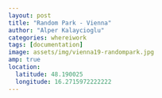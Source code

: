 ```yaml
---
layout: post
title: "Random Park - Vienna"
author: "Alper Kalaycioglu"
categories: whereiwork
tags: [documentation]
image: assets/img/vienna19-randompark.jpg
amp: true
location:
  latitude: 48.190025
  longitude: 16.2715972222222
---
```

